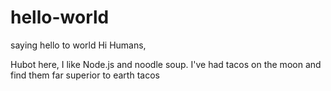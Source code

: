 # hello-world
saying hello to world
Hi Humans,

Hubot here, I like Node.js and noodle soup.
I've had tacos on the moon and find them far superior to earth tacos
